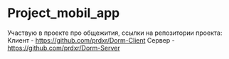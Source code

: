 # Project_mobil_app
Участвую в проекте про общежития, ссылки на репозитории проекта:
Клиент - https://github.com/prdxr/Dorm-Client
Сервер - https://github.com/prdxr/Dorm-Server
